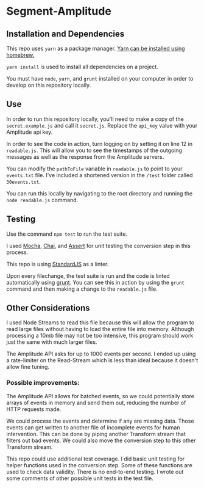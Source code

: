 # Segment-Amplitude

## Installation and Dependencies
This repo uses `yarn` as a package manager. [Yarn can be installed using homebrew.](https://yarnpkg.com/en/docs/install)

`yarn install` is used to install all dependencies on a project.

You must have `node`, `yarn`, and `grunt` installed on your computer in order to develop on this repository locally.

## Use
In order to run this repository locally, you'll need to make a copy of the `secret.example.js` and call it `secret.js`. Replace the `api_key` value with your Amplitude api key.

In order to see the code in action, turn logging on by setting it on line 12 in `readable.js`. This will allow you to see the timestamps of the outgoing messages as well as the response from the Amplitude servers.

You can modify the `pathToFile` variable in `readable.js` to point to your `events.txt` file. I've included a shortened version in the `/test` folder called `30events.txt`.

You can run this locally by navigating to the root directory and running the `node readable.js` command. 

## Testing
Use the command `npm test` to run the test suite. 

I used [Mocha](https://mochajs.org/), [Chai](http://chaijs.com/), and [Assert](https://github.com/defunctzombie/commonjs-assert) for unit testing the conversion step in this process.

This repo is using [StandardJS](http://standardjs.com/awesome.html) as a linter.

Upon every filechange, the test suite is run and the code is linted automatically using [grunt](http://gruntjs.com/). You can see this in action by using the `grunt` command and then making a change to the `readable.js` file.

## Other Considerations
I used Node Streams to read this file because this will allow the program to read large files without having to load the entire file into memory. Although processing a 10mb file may not be too intensive, this program should work just the same with much larger files. 

The Amplitude API asks for up to 1000 events per second. I ended up using a rate-limiter on the Read-Stream which is less than ideal because it doesn't allow fine tuning. 

### Possible improvements: 
The Amplitude API allows for batched events, so we could potentially store arrays of events in memory and send them out, reducing the number of HTTP requests made. 

We could process the events and determine if any are missing data. Those events can get written to another file of incomplete events for human intervention. This can be done by piping another Transform stream that filters out bad events. We could also move the conversion step to this other Transform stream.

This repo could use additional test coverage. I did basic unit testing for helper functions used in the conversion step. Some of these functions are used to check data validity. There is no end-to-end testing. I wrote out some comments of other possible unit tests in the test file.
